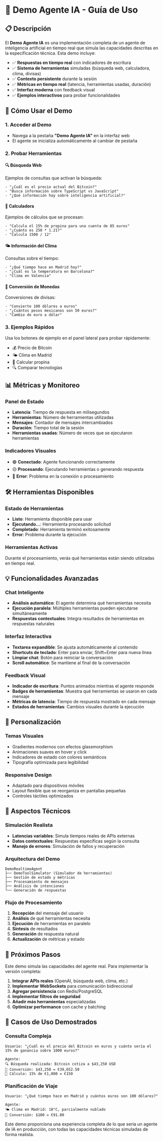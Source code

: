 # 🚀 Demo Agente IA - Guía de Uso

## 📋 Descripción

El **Demo Agente IA** es una implementación completa de un agente de inteligencia artificial en tiempo real que simula las capacidades descritas en la especificación técnica. Esta demo incluye:

- ✅ **Respuestas en tiempo real** con indicadores de escritura
- ✅ **Sistema de herramientas** simuladas (búsqueda web, calculadora, clima, divisas)
- ✅ **Contexto persistente** durante la sesión
- ✅ **Métricas en tiempo real** (latencia, herramientas usadas, duración)
- ✅ **Interfaz moderna** con feedback visual
- ✅ **Ejemplos interactivos** para probar funcionalidades

## 🎯 Cómo Usar el Demo

### 1. **Acceder al Demo**
- Navega a la pestaña **"Demo Agente IA"** en la interfaz web
- El agente se inicializa automáticamente al cambiar de pestaña

### 2. **Probar Herramientas**

#### 🔍 **Búsqueda Web**
Ejemplos de consultas que activan la búsqueda:
```
- "¿Cuál es el precio actual del Bitcoin?"
- "Busca información sobre TypeScript vs JavaScript"
- "¿Qué información hay sobre inteligencia artificial?"
```

#### 🧮 **Calculadora**
Ejemplos de cálculos que se procesan:
```
- "Calcula el 15% de propina para una cuenta de 85 euros"
- "¿Cuánto es 250 * 1.21?"
- "Calcula 1500 / 12"
```

#### 🌤️ **Información del Clima**
Consultas sobre el tiempo:
```
- "¿Qué tiempo hace en Madrid hoy?"
- "¿Cuál es la temperatura en Barcelona?"
- "Clima en Valencia"
```

#### 💱 **Conversión de Monedas**
Conversiones de divisas:
```
- "Convierte 100 dólares a euros"
- "¿Cuántos pesos mexicanos son 50 euros?"
- "Cambio de euro a dólar"
```

### 3. **Ejemplos Rápidos**
Usa los botones de ejemplo en el panel lateral para probar rápidamente:
- 💰 Precio de Bitcoin
- 🌤️ Clima en Madrid  
- 🧮 Calcular propina
- 🔍 Comparar tecnologías

## 📊 Métricas y Monitoreo

### **Panel de Estado**
- **Latencia**: Tiempo de respuesta en milisegundos
- **Herramientas**: Número de herramientas utilizadas
- **Mensajes**: Contador de mensajes intercambiados
- **Duración**: Tiempo total de la sesión
- **Herramientas usadas**: Número de veces que se ejecutaron herramientas

### **Indicadores Visuales**
- 🟢 **Conectado**: Agente funcionando correctamente
- 🟡 **Procesando**: Ejecutando herramientas o generando respuesta
- 🔴 **Error**: Problema en la conexión o procesamiento

## 🛠️ Herramientas Disponibles

### **Estado de Herramientas**
- **Listo**: Herramienta disponible para usar
- **Ejecutando...**: Herramienta procesando solicitud
- **Completado**: Herramienta terminó exitosamente
- **Error**: Problema durante la ejecución

### **Herramientas Activas**
Durante el procesamiento, verás qué herramientas están siendo utilizadas en tiempo real.

## 💡 Funcionalidades Avanzadas

### **Chat Inteligente**
- **Análisis automático**: El agente determina qué herramientas necesita
- **Ejecución paralela**: Múltiples herramientas pueden ejecutarse simultáneamente
- **Respuestas contextuales**: Integra resultados de herramientas en respuestas naturales

### **Interfaz Interactiva**
- **Textarea expandible**: Se ajusta automáticamente al contenido
- **Shortcuts de teclado**: Enter para enviar, Shift+Enter para nueva línea
- **Limpiar chat**: Botón para reiniciar la conversación
- **Scroll automático**: Se mantiene al final de la conversación

### **Feedback Visual**
- **Indicador de escritura**: Puntos animados mientras el agente responde
- **Badges de herramientas**: Muestra qué herramientas se usaron en cada mensaje
- **Métricas de latencia**: Tiempo de respuesta mostrado en cada mensaje
- **Estados de herramientas**: Cambios visuales durante la ejecución

## 🎨 Personalización

### **Temas Visuales**
- Gradientes modernos con efectos glassmorphism
- Animaciones suaves en hover y click
- Indicadores de estado con colores semánticos
- Tipografía optimizada para legibilidad

### **Responsive Design**
- Adaptado para dispositivos móviles
- Layout flexible que se reorganiza en pantallas pequeñas
- Controles táctiles optimizados

## 🔧 Aspectos Técnicos

### **Simulación Realista**
- **Latencias variables**: Simula tiempos reales de APIs externas
- **Datos contextuales**: Respuestas específicas según la consulta
- **Manejo de errores**: Simulación de fallos y recuperación

### **Arquitectura del Demo**
```
DemoRealtimeAgent
├── DemoToolSimulator (Simulador de herramientas)
├── Gestión de estado y métricas
├── Procesamiento de mensajes
├── Análisis de intenciones
└── Generación de respuestas
```

### **Flujo de Procesamiento**
1. **Recepción** del mensaje del usuario
2. **Análisis** de qué herramientas necesita
3. **Ejecución** de herramientas en paralelo
4. **Síntesis** de resultados
5. **Generación** de respuesta natural
6. **Actualización** de métricas y estado

## 🚀 Próximos Pasos

Este demo simula las capacidades del agente real. Para implementar la versión completa:

1. **Integrar APIs reales** (OpenAI, búsqueda web, clima, etc.)
2. **Implementar WebSockets** para comunicación bidireccional
3. **Agregar persistencia** con Redis/PostgreSQL
4. **Implementar filtros de seguridad** 
5. **Añadir más herramientas** especializadas
6. **Optimizar performance** con cache y batching

## 🎯 Casos de Uso Demostrados

### **Consulta Compleja**
```
Usuario: "¿Cuál es el precio del Bitcoin en euros y cuánto sería el 15% de ganancia sobre 1000 euros?"

Agente: 
🔍 Búsqueda realizada: Bitcoin cotiza a $43,250 USD
💱 Conversión: $43,250 = €39,652.50
🧮 Cálculo: 15% de €1,000 = €150
```

### **Planificación de Viaje**
```
Usuario: "¿Qué tiempo hace en Madrid y cuántos euros son 100 dólares?"

Agente:
🌤️ Clima en Madrid: 18°C, parcialmente nublado
💱 Conversión: $100 = €91.80
```

Este demo proporciona una experiencia completa de lo que sería un agente de IA en producción, con todas las capacidades técnicas simuladas de forma realista.
